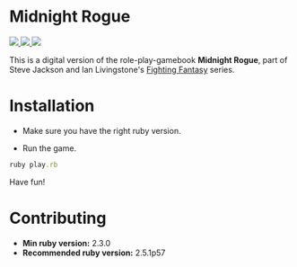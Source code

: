 # Midnight Rogue
<p>
  <a href="https://travis-ci.com/MatheusRich/midnight-rogue">
    <img src="https://travis-ci.com/MatheusRich/midnight-rogue.svg?branch=master"/>
  </a>
  <a href="https://codeclimate.com/github/MatheusRich/midnight-rogue/maintainability">
    <img src="https://api.codeclimate.com/v1/badges/7405d24320764c751449/maintainability"/>
  </a>
  <a href="https://codeclimate.com/github/MatheusRich/midnight-rogue/test_coverage">
    <img src="https://api.codeclimate.com/v1/badges/7405d24320764c751449/test_coverage"/>
  </a>
</p>

This is a digital version of the role-play-gamebook **Midnight Rogue**, part of Steve Jackson and Ian Livingstone's [Fighting Fantasy](https://en.wikipedia.org/wiki/Fighting_Fantasy) series.

# Installation
* Make sure you have the right ruby version.

* Run the game.
```ruby
ruby play.rb
```
Have fun!

# Contributing

* **Min ruby version:** 2.3.0
* **Recommended ruby version:** 2.5.1p57